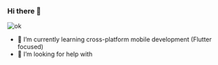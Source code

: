 ### Hi there 👋

![ok](https://code.org/shared/images/social-media/codeorg2019_social.png)

- 🌱 I’m currently learning cross-platform mobile development (Flutter focused) 
- 🤔 I’m looking for help with 

